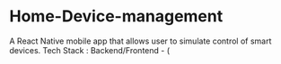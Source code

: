 # Home-Device-management
A React Native mobile app that allows user to simulate control of smart devices. Tech Stack : Backend/Frontend - ( 
